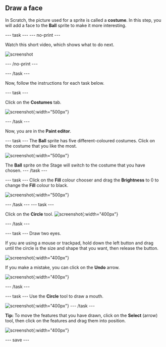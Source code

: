 ## Draw a face
In Scratch, the picture used for a sprite is called a **costume**. In this step, you will add a face to the **Ball** sprite to make it more interesting. 

--- task ---
--- no-print ---

Watch this short video, which shows what to do next.

![screenshot](images/balls-step3.gif) 

--- /no-print ---

--- /task ---

Now, follow the instructions for each task below.

--- task ---

Click on the **Costumes** tab.

![screenshot](images/balls-costumes.png){:width="500px"}

--- /task ---

Now, you are in the **Paint editor**.

--- task ---
The **Ball** sprite has five different-coloured costumes. Click on the costume that you like the most.

![screenshot](images/balls-costume-colour.png){:width="500px"}

The **Ball** sprite on the Stage will switch to the costume that you have chosen.
--- /task ---

--- task ---
Click on the **Fill** colour chooser and drag the **Brightness** to 0 to change the **Fill** colour to black.

![screenshot](images/balls-fill-colour.png){:width="500px"}

--- /task ---
--- task ---

Click on the **Circle** tool. 
![screenshot](images/balls-circle-tool.png){:width="400px"}

--- /task ---

--- task ---
Draw two eyes. 

If you are using a mouse or trackpad, hold down the left button and drag until the circle is the size and shape that you want, then release the button.

![screenshot](images/balls-eyes.png){:width="400px"}

If you make a mistake, you can click on the **Undo** arrow.

![screenshot](images/balls-undo.png){:width="400px"}

--- /task ---

--- task ---
Use the **Circle** tool to draw a mouth.

![screenshot](images/balls-mouth.png){:width="400px"}
--- /task ---

**Tip:** To move the features that you have drawn, click on the **Select** (arrow) tool, then click on the features and drag them into position.

![screenshot](images/balls-move.png){:width="400px"}

--- save ---
